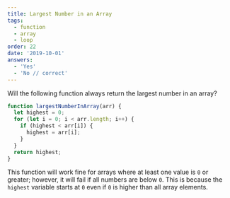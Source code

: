 ```yaml
---
title: Largest Number in an Array
tags:
  - function
  - array
  - loop
order: 22
date: '2019-10-01'
answers:
  - 'Yes'
  - 'No // correct'
---
```


Will the following function always return the largest number in an array?

```javascript
function largestNumberInArray(arr) {
  let highest = 0;
  for (let i = 0; i < arr.length; i++) {
    if (highest < arr[i]) {
      highest = arr[i];
    }
  }
  return highest;
}
```

<!-- explanation -->

This function will work fine for arrays where at least one value is `0` or greater; however, it will fail if all numbers are below `0`. This is because the `highest` variable starts at `0` even if `0` is higher than all array elements.
